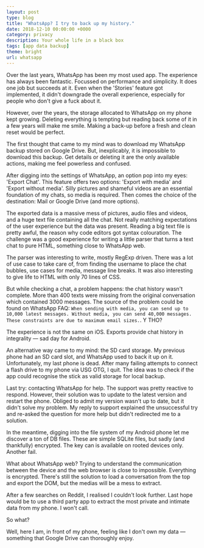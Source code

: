 ```yaml
---
layout: post
type: blog
title: "WhatsApp? I try to back up my history."
date: 2018-12-10 00:00:00 +0000
category: privacy
description: Your whole life in a black box
tags: [app data backup]
theme: bright
url: whatsapp
---
```

Over the last years, WhatsApp has been my most used app. The experience has always been fantastic. Focussed on performance and simplicity. It does one job but succeeds at it. Even when the 'Stories' feature got implemented, it didn't downgrade the overall experience, especially for people who don't give a fuck about it.

However, over the years, the storage allocated to WhatsApp on my phone kept growing. Deleting everything is tempting but reading back some of it in a few years will make me smile. Making a back-up before a fresh and clean reset would be perfect.

The first thought that came to my mind was to download my WhatsApp backup stored on Google Drive. But, inexplicably, it is impossible to download this backup. Get details or deleting it are the only available actions, making me feel powerless and confused.

After digging into the settings of WhatsApp, an option pop into my eyes: 'Export Chat'. This feature offers two options: 'Export with media' and 'Export without media'. Silly pictures and shameful videos are an essential foundation of my chats, so media is required. Then comes the choice of the destination: Mail or Google Drive (and more options). 

The exported data is a massive mess of pictures, audio files and videos, and a huge text file containing all the chat. Not really matching expectations of the user experience but the data was present. Reading a big text file is pretty awful, the reason why code editors got syntax colouration. The challenge was a good experience for writing a little parser that turns a text chat to pure HTML, something close to WhatsApp web.

The parser was interesting to write, mostly RegExp driven. There was a lot of use case to take care of, from finding the username to place the chat bubbles, use cases for media, message line breaks. It was also interesting to give life to HTML with only 70 lines of CSS.

But while checking a chat, a problem happens: the chat history wasn't complete. More than 400 texts were missing from the original conversation which contained 3000 messages. The source of the problem could be found on WhatsApp FAQ: `When sending with media, you can send up to 10,000 latest messages. Without media, you can send 40,000 messages. These constraints are due to maximum email sizes.`. Y THO?

The experience is not the same on iOS. Exports provide chat history in integrality — sad day for Android.

An alternative way came to my mind: the SD card storage. My previous phone had an SD card slot, and WhatsApp used to back it up on it. Unfortunately, my last phone is dead. After many failing attempts to connect a flash drive to my phone via USG OTG, I quit. The idea was to check if the app could recognise the stick as valid storage for local backup. 

Last try: contacting WhatsApp for help. The support was pretty reactive to respond. However, their solution was to update to the latest version and restart the phone. Obliged to admit my version wasn't up to date, but it didn't solve my problem. My reply to support explained the unsuccessful try and re-asked the question for more help but didn't redirected me to a solution.

In the meantime, digging into the file system of my Android phone let me discover a ton of DB files. These are simple SQLite files, but sadly (and thankfully) encrypted. The key can is available on rooted devices only. Another fail.

What about WhatsApp web? Trying to understand the communication between the device and the web browser is close to impossible. Everything is encrypted. There's still the solution to load a conversation from the top and export the DOM, but the medias will be a mess to extract.

After a few searches on Reddit, I realised I couldn't look further. Last hope would be to use a third party app to extract the most private and intimate data from my phone. I won't call.

So what?

Well, here I am, in front of my phone, feeling like I don't own my data — something that Google Drive can thoroughly enjoy. 
